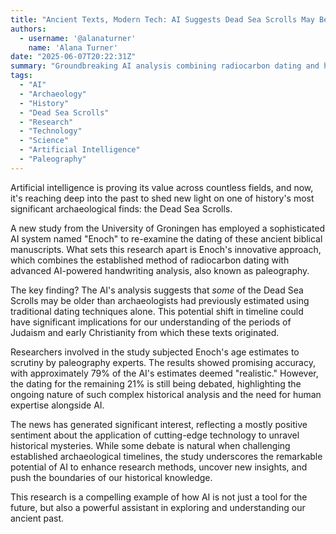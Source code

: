 ```yaml
---
title: "Ancient Texts, Modern Tech: AI Suggests Dead Sea Scrolls May Be Older Than Thought"
authors:
  - username: '@alanaturner'
    name: 'Alana Turner'
date: "2025-06-07T20:22:31Z"
summary: "Groundbreaking AI analysis combining radiocarbon dating and handwriting analysis is challenging previous timelines for some Dead Sea Scrolls, potentially reshaping our understanding of ancient history and demonstrating the power of artificial intelligence in archaeological research."
tags:
  - "AI"
  - "Archaeology"
  - "History"
  - "Dead Sea Scrolls"
  - "Research"
  - "Technology"
  - "Science"
  - "Artificial Intelligence"
  - "Paleography"
---
```


Artificial intelligence is proving its value across countless fields, and now, it's reaching deep into the past to shed new light on one of history's most significant archaeological finds: the Dead Sea Scrolls.

A new study from the University of Groningen has employed a sophisticated AI system named "Enoch" to re-examine the dating of these ancient biblical manuscripts. What sets this research apart is Enoch's innovative approach, which combines the established method of radiocarbon dating with advanced AI-powered handwriting analysis, also known as paleography.

The key finding? The AI's analysis suggests that *some* of the Dead Sea Scrolls may be older than archaeologists had previously estimated using traditional dating techniques alone. This potential shift in timeline could have significant implications for our understanding of the periods of Judaism and early Christianity from which these texts originated.

Researchers involved in the study subjected Enoch's age estimates to scrutiny by paleography experts. The results showed promising accuracy, with approximately 79% of the AI's estimates deemed "realistic." However, the dating for the remaining 21% is still being debated, highlighting the ongoing nature of such complex historical analysis and the need for human expertise alongside AI.

The news has generated significant interest, reflecting a mostly positive sentiment about the application of cutting-edge technology to unravel historical mysteries. While some debate is natural when challenging established archaeological timelines, the study underscores the remarkable potential of AI to enhance research methods, uncover new insights, and push the boundaries of our historical knowledge.

This research is a compelling example of how AI is not just a tool for the future, but also a powerful assistant in exploring and understanding our ancient past.

